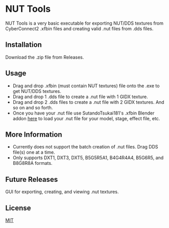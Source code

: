 # NUT Tools

NUT Tools is a very basic executable for exporting NUT/DDS textures from CyberConnect2 .xfbin files and creating valid .nut files from .dds files.

## Installation

Download the .zip file from Releases.


## Usage

* Drag and drop .xfbin (must contain NUT textures) file onto the .exe to get NUT/DDS textures.
* Drag and drop 1 .dds file to create a .nut file with 1 GIDX texture.
* Drag and drop 2 .dds files to create a .nut file with 2 GIDX textures. And so on and so forth.
* Once you have your .nut file use SutandoTsukai181's .xfbin Blender addon  [here](https://github.com/SutandoTsukai181/cc2_xfbin_blender "here title") to load your .nut file for your model, stage, effect file, etc.


## More Information
* Currently does not support the batch creation of .nut files. Drag DDS file(s) one at a time.
* Only supports DXT1, DXT3, DXT5, B5G5R5A1, B4G4R4A4, B5G6R5, and B8G8R8A formats.

## Future Releases
GUI for exporting, creating, and viewing .nut textures.

## License
[MIT](https://choosealicense.com/licenses/mit/)
